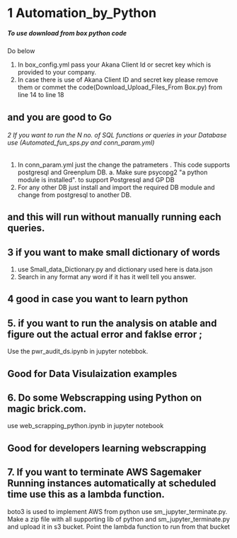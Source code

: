 # 1 Automation_by_Python
##### To use download from box python code 
Do below
1. In box_config.yml pass your Akana Client Id or secret key which is provided to your company.
2. In case there is use of Akana Client ID and secret key please remove them or commet the code(Download_Upload_Files_From Box.py) from line 14 to line 18
## and you are good to Go

###### 2 If you want to run the N no. of SQL functions or queries in your Database use (Automated_fun_sps.py and conn_param.yml)
1. In conn_param.yml just the change the patrameters . This code supports postgresql and Greenplum DB.
  a. Make sure psycopg2 "a python module is installed". to support Postgresql and GP DB 
2. For any other DB just install and import the required DB module and change from postgresql to another DB. 
## and this will run without manually running each queries.

## 3 if you want to make small dictionary of words 

1. use Small_data_Dictionary.py and dictionary used here is data.json
2. Search in any format any word if it has it well tell you answer.

## 4 good in case you want to learn python


## 5. if you want to run the analysis on atable and figure out the actual error and faklse error ;

Use the pwr_audit_ds.ipynb in jupyter notebbok.

## Good for Data Visulaization examples

## 6. Do some Webscrapping using Python on magic brick.com.
use web_scrapping_python.ipynb in jupyter notebook

## Good for developers learning webscrapping

## 7. If you want to terminate AWS Sagemaker Running instances automatically at scheduled time use this as a lambda function.
boto3 is used to implement AWS from python
use sm_jupyter_terminate.py.
Make a zip file with all supporting lib of python and sm_jupyter_terminate.py and upload it in s3 bucket.
Point the lambda function to run from that bucket

